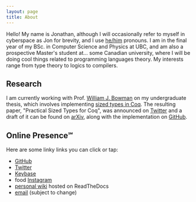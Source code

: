 ```yaml
---
layout: page
title: About
---
```


Hello! My name is Jonathan, although I will occasionally refer to myself in cyberspace as Jon for brevity, and I use [he/him](http://pronoun.is/he/him) pronouns. I am in the final year of my BSc. in Computer Science and Physics at UBC, and am also a prospective Master's student at... some Canadian university, where I will be doing cool things related to programming languages theory. My interests range from type theory to logics to compilers.

## Research

I am currently working with Prof. [William J. Bowman](https://www.williamjbowman.com/index.html) on my undergraduate thesis, which involves implementing [sized types in Coq](https://github.com/coq/coq/wiki/CoqTerminationDiscussion#sized). The resulting paper, "Practical Sized Types for Coq", was announced on [Twitter](https://twitter.com/wilbowma/status/1205305932466421761) and a draft of it can be found on [arXiv](https://arxiv.org/abs/1912.05601), along with the implementation on [GitHub](https://github.com/ionathanch/coq/tree/dev).

## Online Presence℠

Here are some linky links you can click or tap:
* [GitHub](https://github.com/ionathanch)
* [Twitter](https://twitter.com/ionathanch)
* [Keybase](https://keybase.io/ionathan)
* food [Instagram](https://instagram.com/ionchyeats)
* [personal wiki](https://wiki.ert.space/en/latest/) hosted on ReadTheDocs
* [email](mailto:jon@alumni.ubc.ca) (subject to change)
